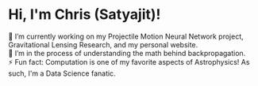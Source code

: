# Hi, I'm Chris (Satyajit)!
<p>
  🔭 I’m currently working on my Projectile Motion Neural Network project, Gravitational Lensing Research, and my personal website. <br>
  🌱 I’m in the process of understanding the math behind backpropagation. <br>
  ⚡ Fun fact: Computation is one of my favorite aspects of Astrophysics! As such, I'm a Data Science fanatic.
</p> 
